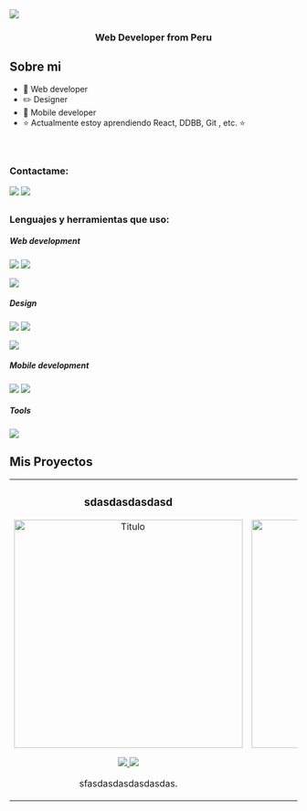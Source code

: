 <img src="https://i.imgur.com/GY5uzid.png">

<h3 align="center">Web Developer from Peru</h3>






## Sobre mi

- 🎥 Web developer
- ✏️ Designer
- 📲 Mobile developer
- ⭐ Actualmente estoy aprendiendo React, DDBB, Git , etc. ⭐ 
<br>

##

<h3 align="left">Contactame:</h3>
<p align="left">
<a href="mailto:lauraluque1215@gmail.com" target="blank"><img src="https://img.shields.io/badge/Gmail-D14836?style=for-the-badge&logo=gmail&logoColor=white"/></a>
  <a href="https://www.linkedin.com/in/laura-luque1215/" target="blank"><img src="https://img.shields.io/badge/LinkedIn-0077B5?style=for-the-badge&logo=linkedin&logoColor=white"/></a>
</p>

##

<h3 align="left">Lenguajes y herramientas que uso:</h3>

  
<h5>Web development</h5>
<p align="start">
  <img src="https://img.shields.io/badge/firebase-a08021?style=for-the-badge&logo=firebase&logoColor=ffcd34" />
  <img src="https://img.shields.io/badge/mysql-4479A1.svg?style=for-the-badge&logo=mysql&logoColor=white" />
</p>
<img src="https://skillicons.dev/icons?i=wordpress,html,css,javascript,typescript,php,python,java,react, bootstrap&theme=light&perline=5" />


<h5>Design</h5>
<p align="start">
  <img src="https://img.shields.io/badge/Canva-%2300C4CC.svg?style=for-the-badge&logo=Canva&logoColor=white" />
  <img src="https://img.shields.io/badge/figma-%23F24E1E.svg?style=for-the-badge&logo=figma&logoColor=white" />
</p>
<img src="https://skillicons.dev/icons?i=photoshop,illustrator&theme=light" />

<h5>Mobile development</h5>
<p>
<img src="https://img.shields.io/badge/Android-3DDC84?style=for-the-badge&logo=android&logoColor=white" />
  <img src="https://img.shields.io/badge/Xamarin-3498DB?style=for-the-badge&logo=xamarin&logoColor=white" />
</p>

<h5>Tools</h5>
<img src="https://skillicons.dev/icons?i=notion,git,eclipse,androidstudio,visualstudio,vscode,vite&theme=light" />

##




## Mis Proyectos
<table style="width:100%;">
  <tr>
    <td style="width:33.33%; text-align:center;">
      <h3>sdasdasdasdasd</h3>
      <div>
        <a href="link video" target="_blank"><img src="imagen" width="400" alt="Titulo"></a>
        <p>
          <a href="Link github" target="_blank">
            <img src="https://img.shields.io/badge/C%C3%93DIGO-cfaae0?style=for-the-badge&color=ffffff&logo=github&logoColor=black" >
          </a>
          <a href="link youtube" target="_blank" >
            <img src="https://img.shields.io/badge/-Youtube-green?style=for-the-badge&color=ffffff">
          </a>
        </p>
        <p>sfasdasdasdasdasdas.</p>
      </div>
    </td>

  <td style="width:33.33%; text-align:center;">
      <h3>sdasdasdasdasd</h3>
      <div>
        <a href="link video" target="_blank"><img src="imagen" width="400" alt="Titulo"></a>
        <p>
          <a href="Link github" target="_blank">
            <img src="https://img.shields.io/badge/C%C3%93DIGO-cfaae0?style=for-the-badge&color=ffffff&logo=github&logoColor=black" >
          </a>
          <a href="link youtube" target="_blank" >
            <img src="https://img.shields.io/badge/-Youtube-green?style=for-the-badge&color=ffffff">
          </a>
        </p>
        <p>sfasdasdasdasdasdas.</p>
      </div>
    </td>

 <td style="width:33.33%; text-align:center;">
      <h3>sdasdasdasdasd</h3>
      <div>
        <a href="link video" target="_blank"><img src="imagen" width="400" alt="Titulo"></a>
        <p>
          <a href="Link github" target="_blank">
            <img src="https://img.shields.io/badge/C%C3%93DIGO-cfaae0?style=for-the-badge&color=ffffff&logo=github&logoColor=black" >
          </a>
          <a href="link youtube" target="_blank" >
            <img src="https://img.shields.io/badge/-Youtube-green?style=for-the-badge&color=ffffff">
          </a>
        </p>
        <p>sfasdasdasdasdasdas.</p>
      </div>
    </td>
  </tr>
</table>
                                                                               
</div>
<br>

